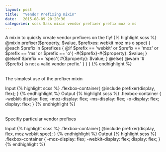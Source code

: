 ```yaml
---
layout: post
title:  "Vendor Prefixing mixin"
date:   2015-08-09 20:20:30
categories: scss Sass mixin vendor prefixer prefix moz o ms 
---
```


A mixin to quickly create vendor prefixers on the fly!
{% highlight scss %}
@mixin prefixer($property, $value, $prefixes: webkit moz ms o spec) {
    @each $prefix in $prefixes {
        @if $prefix == 'webkit' or $prefix == 'moz' or $prefix == 'ms' or $prefix == 'o'{
            -#{$prefix}-#{$property}: $value;
        } 
        @elseif $prefix == 'spec'{
            #{$property}: $value;
        }
        @else{
            @warn '#{$prefix} is not a valid vendor prefix.'
        }
     }
}
{% endhighlight %}

<br>
The simplest use of the prefixer mixin

Input
{% highlight scss %}
.flexbox-container{
    @include prefixer(display, flex);
}
{% endhighlight %}
Output 
{% highlight scss %}
.flexbox-container {
    -webkit-display: flex;
    -moz-display: flex;
    -ms-display: flex;
    -o-display: flex;
    display: flex;
}
{% endhighlight %}

<br>
Specifiy particular vendor prefixes

Input
{% highlight scss %}
.flexbox-container{
    @include prefixer(display, flex, moz webkit spec);
}
{% endhighlight %}
Output
{% highlight scss %}
.flexbox-container {
    -moz-display: flex;
    -webkit-display: flex;
    display: flex;
}
{% endhighlight %}


